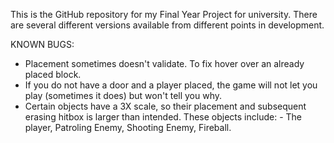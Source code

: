 This is the GitHub repository for my Final Year Project for university.
There are several different versions available from different points in development. 

KNOWN BUGS:

- Placement sometimes doesn't validate. To fix hover over an already placed block.
- If you do not have a door and a player placed, the game will not let you play (sometimes it does) but won't tell you why.
- Certain objects have a 3X scale, so their placement and subsequent erasing hitbox is larger than intended. These objects include: - The player, Patroling Enemy, Shooting Enemy, Fireball.
